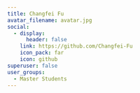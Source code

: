 ```yaml
---
title: Changfei Fu
avatar_filename: avatar.jpg
social:
  - display:
      header: false
    link: https://github.com/Changfei-Fu
    icon_pack: far
    icon: github
superuser: false
user_groups:
  - Master Students
---
```

